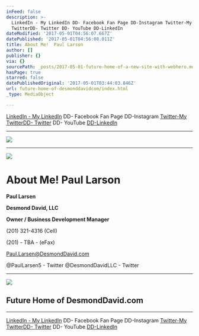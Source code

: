 ```yaml
---
inFeed: false
description: >-
  LinkedIn - My LinkedIn DD- Facebook Fan Page DD-Instagram Twitter-My
  TwitterDD- Twitter DD- YouTube DD-LinkedIn
dateModified: '2017-05-01T04:56:07.667Z'
datePublished: '2017-05-01T04:56:08.011Z'
title: About Me!  Paul Larson
author: []
publisher: {}
via: {}
sourcePath: _posts/2017-05-01-future-home-of-a-new-site-with-webhero.md
hasPage: true
starred: false
datePublishedOriginal: '2017-05-01T03:44:03.846Z'
url: future-home-of-desmonddavidcom/index.html
_type: MediaObject

---
```

[LinkedIn - My LinkedIn][0] DD- Facebook Fan Page DD-Instagram [Twitter-My Twitter][1][DD- Twitter][2] DD- YouTube [DD-LinkedIn][3]

---

![](https://the-grid-user-content.s3-us-west-2.amazonaws.com/225ba386-8395-4529-90a1-c79016b392c8.png)

---

![](https://the-grid-user-content.s3-us-west-2.amazonaws.com/5756ecd3-9904-401d-9f23-3164a1c9aa4d.jpg)

# About Me! Paul Larson

**Paul Larsen**

**Desmond David, LLC**

**Owner / Business Development Manager**

(201) 321-4316 (Cell)

(201) - TBA - (eFax)

[Paul.Larsen@DesmondDavid.com][4]

@PaulLarsen5 - Twitter @DesmondDavidLLC - Twitter

---

<article style=""><img src="https://s3-us-west-2.amazonaws.com/the-grid-img/p/7cea5968dcaa5163507d05ffce2ca3ce402dda6d.png" /><h1>Future Home of DesmondDavid.com </h1></article>

---

[LinkedIn - My LinkedIn][0] DD- Facebook Fan Page DD-Instagram [Twitter-My Twitter][1][DD- Twitter][2] DD- YouTube [DD-LinkedIn][3]

[0]: https://www.linkedin.com/in/paul-larsen-a5bb461 "LinkedIn - Paul Larsen"
[1]: http://PaulLarsen5/ "Twitter - My Twitter"
[2]: http://DesmondDavidLLC/ "Desmond David LLC's - Twitter"
[3]: http://www.linkedin.com/company/desmond-david "LinkedIn - Desmond David, LLC"
[4]: http://Paul.Larsen@DesmondDavid.com/ "My Email"